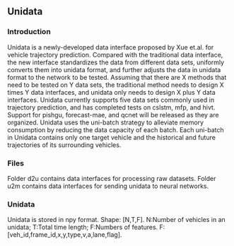 ## Unidata 
### Introduction
  Unidata is a newly-developed data interface proposed by Xue et.al. for vehicle trajectory prediction.
  Compared with the traditional data interface, the new interface standardizes the data from different data sets, uniformly converts them into unidata format, and further adjusts the data in unidata format to the network to be tested.
  Assuming that there are X methods that need to be tested on Y data sets, the traditional method needs to design X times Y data interfaces, and unidata only needs to design X plus Y data interfaces.
  Unidata currently supports five data sets commonly used in trajectory prediction, and has completed tests on cslstm, mfp, and hivt. Support for pishgu, forecast-mae, and qcnet will be released as they are organized.
  Unidata uses the uni-batch strategy to alleviate memory consumption by reducing the data capacity of each batch. Each uni-batch in Unidata contains only one target vehicle and the historical and future trajectories of its surrounding vehicles.
### Files
  Folder d2u contains data interfaces for processing raw datasets. Folder u2m contains data interfaces for sending unidata to neural networks.
### Unidata
  Unidata is stored in npy format. Shape: [N,T,F]. N:Number of vehicles in an unidata; T:Total time length; F:Numbers of features. F:[veh_id,frame_id,x,y,type,v,a,lane,flag].

